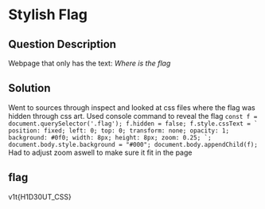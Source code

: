 # Stylish Flag

## Question Description
Webpage that only has the text: *Where is the flag*

## Solution
Went to sources through inspect and looked at css files where the flag was hidden through css art.
Used console command to reveal the flag
`` const f = document.querySelector('.flag');
f.hidden = false;
f.style.cssText = `
  position: fixed;
  left: 0;
  top: 0;
  transform: none;
  opacity: 1;
  background: #0f0;
  width: 8px;
  height: 8px;
  zoom: 0.25;
`;
document.body.style.background = "#000";
document.body.appendChild(f);
``
Had to adjust zoom aswell to make sure it fit in the page

## flag
v1t{H1D30UT_CSS}
